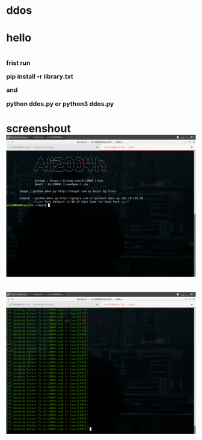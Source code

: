 # ddos

<h1>hello <h1>
<h3>frist run

pip install -r library.txt

and 

python ddos.py or python3 ddos.py
</h3>
<h1>screenshout

<img src="2.png">
<br>
<br>
<img src="1.png">
